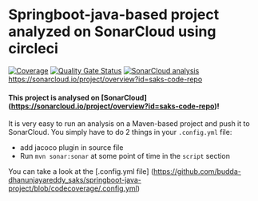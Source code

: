 # Springboot-java-based project analyzed on SonarCloud using circleci

[![Coverage](https://sonarcloud.io/api/project_badges/measure?project=saks-code-repo&metric=coverage)](https://sonarcloud.io/summary/new_code?id=saks-code-repo) [![Quality Gate Status](https://sonarcloud.io/api/project_badges/measure?project=saks-code-repo&metric=alert_status)](https://sonarcloud.io/summary/new_code?id=saks-code-repo) [![SonarCloud analysis](https://github.com/budda-dhanunjayareddy_saks/springboot-java-project/actions/workflows/main.yml/badge.svg?branch=main)](https://github.com/budda-dhanunjayareddy_saks/springboot-java-project/actions/workflows/main.yml) https://sonarcloud.io/project/overview?id=saks-code-repo

#### This project is analysed on [SonarCloud] (https://sonarcloud.io/project/overview?id=saks-code-repo)!

It is very easy to run an analysis on a Maven-based project and push it to SonarCloud.
You simply have to do 2 things in your `.config.yml` file:
* add jacoco plugin in source file
* Run `mvn sonar:sonar` at some point of time in the `script` section

You can take a look at the [.config.yml file] (https://github.com/budda-dhanunjayareddy_saks/springboot-java-project/blob/codecoverage/.config.yml)
